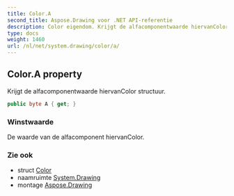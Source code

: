 ```yaml
---
title: Color.A
second_title: Aspose.Drawing voor .NET API-referentie
description: Color eigendom. Krijgt de alfacomponentwaarde hiervanColor structuur.
type: docs
weight: 1460
url: /nl/net/system.drawing/color/a/
---
```

## Color.A property

Krijgt de alfacomponentwaarde hiervanColor structuur.

```csharp
public byte A { get; }
```

### Winstwaarde

De waarde van de alfacomponent hiervanColor.

### Zie ook

* struct [Color](../)
* naamruimte [System.Drawing](../../color/)
* montage [Aspose.Drawing](../../../)


